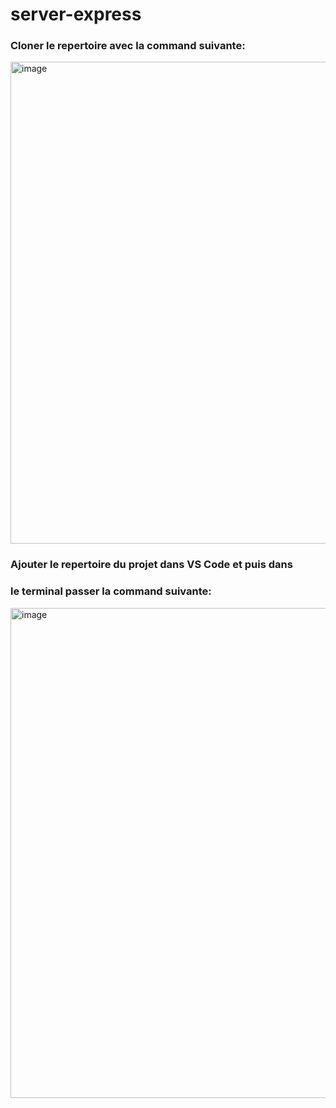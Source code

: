# server-express

### Cloner le repertoire avec la command suivante:
 
 <img width="771" alt="image" src="https://github.com/user-attachments/assets/b6217ba3-f65a-4dae-be54-887f0e38152a">


### Ajouter le repertoire du projet dans VS Code et puis dans
### le terminal passer la command suivante:

<img width="784" alt="image" src="https://github.com/user-attachments/assets/5e3ab2e8-4c07-4ca3-ad0a-97bc25eb2b00">

